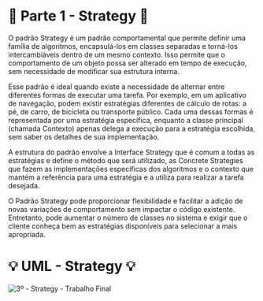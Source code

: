 # 🚀 Parte 1 - Strategy 🚀

O padrão Strategy é um padrão comportamental que permite definir uma família de algoritmos, encapsulá-los em classes separadas e torná-los intercambiáveis dentro de um mesmo contexto. Isso permite que o comportamento de um objeto possa ser alterado em tempo de execução, sem necessidade de modificar sua estrutura interna.

Esse padrão é ideal quando existe a necessidade de alternar entre diferentes formas de executar uma tarefa. Por exemplo, em um aplicativo de navegação, podem existir estratégias diferentes de cálculo de rotas: a pé, de carro, de bicicleta ou transporte público. Cada uma dessas formas é representada por uma estratégia específica, enquanto a classe principal (chamada Contexto) apenas delega a execução para a estratégia escolhida, sem saber os detalhes de sua implementação.

A estrutura do padrão envolve a Interface Strategy que é comum a todas as estratégias e define o método que será utilizado, as Concrete Strategies que fazem as implementações específicas dos algoritmos e o contexto que mantém a referência para uma estratégia e a utiliza para realizar a tarefa desejada.

O Padrão Strategy pode proporcionar flexibilidade e facilitar a adição de novas variações de comportamento sem impactar o código existente. Entretanto, pode aumentar o número de classes no sistema e exigir que o cliente conheça bem as estratégias disponíveis para selecionar a mais apropriada.

#  :bulb: UML - Strategy :bulb:
![3º - Strategy - Trabalho Final](https://github.com/user-attachments/assets/65ef3e2b-5f27-49b5-9819-d83e400cb705)
